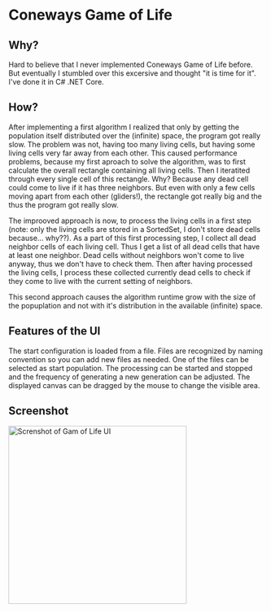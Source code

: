 # Coneways Game of Life

## Why?

Hard to believe that I never implemented Coneways Game of Life before. But eventually I stumbled over this excersive and thought "it is time for it". I've done it in C# .NET Core.

## How?

After implementing a first algorithm I realized that only by getting the population itself distributed over the (infinite) space, the program got really slow. The problem was not, having too many living cells, but having some living cells very far away from each other. This caused performance problems, because my first aproach to solve the algorithm, was to first calculate the overall rectangle containing all living cells. Then I iteratited through every single cell of this rectangle. Why? Because any dead cell could come to live if it has three neighbors. But even with only a few cells moving apart from each other (gliders!), the rectangle got really big and the thus the program got really slow.

The improoved approach is now, to process the living cells in a first step (note: only the living cells are stored in a SortedSet, I don't store dead cells because... why??). As a part of this first processing step, I collect all dead neighbor cells of each living cell. Thus I get a list of all dead cells that have at least one neighbor. Dead cells without neighbors won't come to live anyway, thus we don't have to check them. Then after having processed the living cells, I process these collected currently dead cells to check if they come to live with the current setting of neighbors. 

This second approach causes the algorithm runtime grow with the size of the popuplation and not with it's distribution in the available (infinite) space.

## Features of the UI

The start configuration is loaded from a file. Files are recognized by naming convention so you can add new files as needed. One of the files can be selected as start population. The processing can be started and stopped and the frequency of generating a new generation can be adjusted. The displayed canvas can be dragged by the mouse to change the visible area.

## Screenshot

<img alt="Screnshot of Gam of Life UI" src="https://github.com/ulfk/game-of-life/blob/main/screenshot.png" width="350px"/>